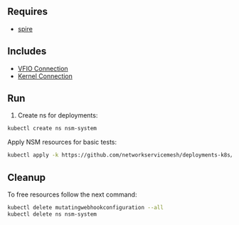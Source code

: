 ## Requires

- [spire](../spire)

## Includes

- [VFIO Connection](../use-cases/Vfio2Noop)
- [Kernel Connection](../use-cases/SriovKernel2Noop)

## Run

1. Create ns for deployments:
```bash
kubectl create ns nsm-system
```

Apply NSM resources for basic tests:
```bash
kubectl apply -k https://github.com/networkservicemesh/deployments-k8s/examples/sriov?ref=aeae20b5e72b9f5c98a3b0c98e117388a6b3d6eb
```

## Cleanup

To free resources follow the next command:
```bash
kubectl delete mutatingwebhookconfiguration --all
kubectl delete ns nsm-system
```
